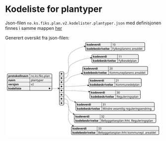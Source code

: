 # Kodeliste for plantyper

Json-filen `no.ks.fiks.plan.v2.kodelister.plantyper.json` med definisjonen finnes i samme mappen [her](no.ks.fiks.plan.v2.kodelister.plantyper.json)

Generert oversikt fra json-filen:
![plantyper](no.ks.fiks.plan.v2.kodelister.plantyper.svg)